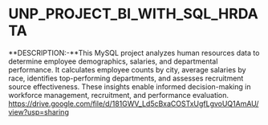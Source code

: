 # UNP_PROJECT_BI_WITH_SQL_HRDATA
**DESCRIPTION:-**This MySQL project analyzes human resources data to determine employee demographics, salaries, and departmental performance. It calculates employee counts by city, average salaries by race, identifies top-performing departments, and assesses recruitment source effectiveness. These insights enable informed decision-making in workforce management, recruitment, and performance evaluation.
https://drive.google.com/file/d/181GWV_Ld5cBxaCOSTxUgfLgvoUQ1AmAU/view?usp=sharing
